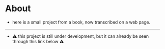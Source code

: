 <h1>About</h1>

- here is a small project from a book, now transcribed on a web page.

------------------------------------------------------------------------------

- :warning: this project is still under development, but it can already be seen through this link below :warning: